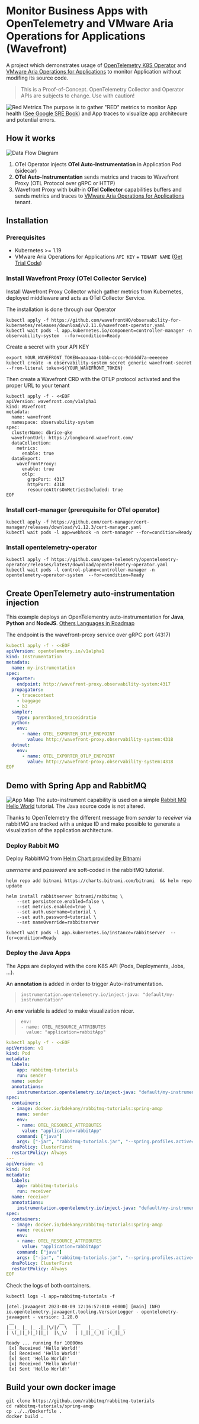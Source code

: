 # Monitor Business Apps with OpenTelemetry and VMware Aria Operations for Applications (Wavefront)

A project which demonstrates usage of [OpenTelemetry K8S Operator](https://github.com/open-telemetry/opentelemetry-operator) and [VMware Aria Operations for Applications](https://www.vmware.com/products/aria-operations-for-applications.html) to monitor Application without modifing its source code.

> This is a Proof-of-Concept. OpenTelemetry Collector and Operator APIs are subjects to change. Use with caution!

![Red Metrics](images/RED-metrics.png)
The purpose is to gather "RED" metrics to monitor App health ([See Google SRE Book](https://sre.google/sre-book/monitoring-distributed-systems/#xref_monitoring_golden-signals)) and App traces to visualize app architecure and potential errors.

## How it works
![Data Flow Diagram](images/how-it-works.jpg)
1. OTel Operator injects **OTel Auto-Instrumentation** in Application Pod (sidecar)
2. **OTel Auto-Instrumentation** sends metrics and traces to Wavefront Proxy (OTL Protocol over gRPC or HTTP)
3. Wavefront Proxy with built-in **OTel Collector** capabilities buffers and sends metrics and traces to [VMware Aria Operations for Applications](https://www.vmware.com/products/aria-operations-for-applications.html) tenant.

## Installation
### Prerequisites
 - Kubernetes >= 1.19
 - VMware Aria Operations for Applications `API KEY` + `TENANT NAME` ([Get Trial Code](https://tanzu.vmware.com/observability-trial))

### Install Wavefront Proxy (OTel Collector Service)
Install Wavefront Proxy Collector which gather metrics from Kubernetes, deployed middleware and acts as OTel Collector Service.

The installation is done through our Operator

```shell
kubectl apply -f https://github.com/wavefrontHQ/observability-for-kubernetes/releases/download/v2.11.0/wavefront-operator.yaml
kubectl wait pods -l app.kubernetes.io/component=controller-manager -n observability-system  --for=condition=Ready
```
Create a secret with your API KEY

```shell
export YOUR_WAVEFRONT_TOKEN=aaaaaa-bbbb-cccc-9ddddd7a-eeeeeee
kubectl create -n observability-system secret generic wavefront-secret --from-literal token=${YOUR_WAVEFRONT_TOKEN}
```

Then create a Wavefront CRD with the OTLP protocol activated and the proper URL to your tenant

```shell
kubectl apply -f - <<EOF
apiVersion: wavefront.com/v1alpha1
kind: Wavefront
metadata:
  name: wavefront
  namespace: observability-system
spec:
  clusterName: dbrice-gke
  wavefrontUrl: https://longboard.wavefront.com/
  dataCollection:
    metrics:
      enable: true
  dataExport:
    wavefrontProxy:
      enable: true
      otlp:
        grpcPort: 4317
        httpPort: 4318
        resourceAttrsOnMetricsIncluded: true
EOF
```

### Install cert-manager (prerequisite for OTel operator)
```shell
kubectl apply -f https://github.com/cert-manager/cert-manager/releases/download/v1.12.3/cert-manager.yaml
kubectl wait pods -l app=webhook -n cert-manager --for=condition=Ready
```

### Install opentelemetry-operator 
```shell
kubectl apply -f https://github.com/open-telemetry/opentelemetry-operator/releases/latest/download/opentelemetry-operator.yaml
kubectl wait pods -l control-plane=controller-manager -n opentelemetry-operator-system  --for=condition=Ready
```

## Create OpenTelemetry auto-instrumentation injection
This example deploys an OpenTelementry auto-instrumentation for **Java**, **Python** and **NodeJS**. [Others Languages in Roadmap](https://opentelemetry.io/docs/instrumentation/)

The endpoint is the wavefront-proxy service over gRPC port (4317)
```yaml
kubectl apply -f - <<EOF
apiVersion: opentelemetry.io/v1alpha1
kind: Instrumentation
metadata:
  name: my-instrumentation
spec:
  exporter:
    endpoint: http://wavefront-proxy.observability-system:4317
  propagators:
    - tracecontext
    - baggage
    - b3
  sampler:
    type: parentbased_traceidratio
  python:
    env:
      - name: OTEL_EXPORTER_OTLP_ENDPOINT
        value: http://wavefront-proxy.observability-system:4318
  dotnet:
    env:
      - name: OTEL_EXPORTER_OTLP_ENDPOINT
        value: http://wavefront-proxy.observability-system:4318
EOF
```

## Demo with Spring App and RabbitMQ
![App Map](images/service-map.png)
The auto-instrument capability is used on a simple [Rabbit MQ Hello World](https://www.rabbitmq.com/tutorials/tutorial-one-spring-amqp.html) tutorial. The Java source code is not altered.

Thanks to OpenTelemetry the different message from *sender* to *receiver* via rabbitMQ are tracked with a unique ID and make possible to generate a visualization of the application architecture.

### Deploy Rabbit MQ
Deploy RabbitMQ from [Helm Chart provided by Bitnami](https://bitnami.com/stack/rabbitmq/helm)

*username* and *password* are soft-coded in the rabbitMQ tutorial.

```shell
helm repo add bitnami https://charts.bitnami.com/bitnami  && helm repo update

helm install rabbitserver bitnami/rabbitmq \
    --set persistence.enabled=false \
    --set metrics.enabled=true \
    --set auth.username=tutorial \
    --set auth.password=tutorial \
    --set nameOverride=rabbitserver

kubectl wait pods -l app.kubernetes.io/instance=rabbitserver  --for=condition=Ready
```

### Deploy the Java Apps
The Apps are deployed with the core K8S API (Pods, Deployments, Jobs, ...).

An **annotation** is added in order to trigger Auto-instrumentation.
> `instrumentation.opentelemetry.io/inject-java: "default/my-instrumentation"`

An **env** variable is added to make visualization nicer.
>```
> env:
> - name: OTEL_RESOURCE_ATTRIBUTES
>   value: "application=rabbitApp"
>```

```yaml
kubectl apply -f - <<EOF
apiVersion: v1
kind: Pod
metadata:
  labels:
    app: rabbitmq-tutorials
    run: sender
  name: sender
  annotations:
    instrumentation.opentelemetry.io/inject-java: "default/my-instrumentation"
spec:
  containers:
  - image: docker.io/bdekany/rabbitmq-tutorials:spring-amqp
    name: sender
    env:
    - name: OTEL_RESOURCE_ATTRIBUTES
      value: "application=rabbitApp"
    command: ["java"]
    args: ["-jar", "rabbitmq-tutorials.jar", "--spring.profiles.active=hello-world,sender,remote"]
  dnsPolicy: ClusterFirst
  restartPolicy: Always
---
apiVersion: v1
kind: Pod
metadata:
  labels:
    app: rabbitmq-tutorials
    run: receiver
  name: receiver
  annotations:
    instrumentation.opentelemetry.io/inject-java: "default/my-instrumentation"
spec:
  containers:
  - image: docker.io/bdekany/rabbitmq-tutorials:spring-amqp
    name: receiver
    env:
    - name: OTEL_RESOURCE_ATTRIBUTES
      value: "application=rabbitApp"
    command: ["java"]
    args: ["-jar", "rabbitmq-tutorials.jar", "--spring.profiles.active=hello-world,receiver,remote"]
  dnsPolicy: ClusterFirst
  restartPolicy: Always
EOF
```

Check the logs of both containers.

```shell
kubectl logs -l app=rabbitmq-tutorials -f

[otel.javaagent 2023-08-09 12:16:57:010 +0000] [main] INFO io.opentelemetry.javaagent.tooling.VersionLogger - opentelemetry-javaagent - version: 1.28.0
 __                 __   ___                  
|__)_ |_ |_ .|_|\/|/  \   |    |_ _  _. _ | _ 
| \(_||_)|_)||_|  |\_\/   | |_||_(_)| |(_||_) 
                                              
Ready ... running for 10000ms
 [x] Received 'Hello World!'
 [x] Received 'Hello World!'
 [x] Sent 'Hello World!'
 [x] Received 'Hello World!'
 [x] Sent 'Hello World!'
```

## Build your own docker image
```shell
git clone https://github.com/rabbitmq/rabbitmq-tutorials
cd rabbitmq-tutorials/spring-amqp
cp ../../Dockerfile .
docker build .
```
